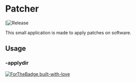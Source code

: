 # Patcher

[![Release](https://img.shields.io/github/stars/RedstoneBuilding/Patcher)



This small application is made to apply patches on software. 

## Usage

### -applydir

[![ForTheBadge built-with-love](http://ForTheBadge.com/images/badges/built-with-love.svg)](https://GitHub.com/Naereen/)

